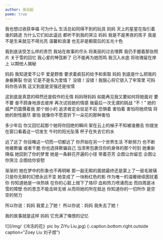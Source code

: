 ```yaml
---
author: 张云起
poem: true
---
```


我也想过收获幸福
可为什么 生活总如同得不到的玩具
妈妈 天上的星星在指引着谁的路途
为什么它们如此遥远 都听不到我的哭泣
妈妈 我是不是黑夜的孩子
我是不是生来就见不得光亮
温馨和浪漫 也无非是橱窗后的五光十色

我到底该受怎么样的责罚
我站在故事的尽头 将美丽的过去埋葬
我仍手握着那张照片 关于雪的回忆
我心爱的琴弦断了 已不能再为她而鸣
我沉入水底 将玫瑰留在岸上 以期他人揭秘

妈妈 我知道爱不公平
爱是野兽 要求着疯狂的给予和索取
妈妈 到底是什么把我的身躯撕裂
你说 它是不是名为爱情？
没错！没错！我狠心将它锁入了牢笼里
可妈妈你告诉我 这又到底是坚强还是怯懦

这到底是真意的释然还是假作的无情
妈妈呀妈妈 如能再见我又要如何将她面对
要不要 奋不顾身地游去彼岸
再次试验她的情感 做最后一次无谓的挑战
“不！” 她的威严仍震慑着我 那个弱小的
追求者定会驻足不前 恐惧着 害怕着
害怕将她烦恼 将她的耐性磨尽 害怕
就像你不愿意折下一朵花的那种害怕

多少年后 你又回忆起那个她将你回绝的瞬间
架在云上的梯子不知被谁撤去
你就坐在窗口看着这一切发生
午时的阳光坠落 杯子在失去它的水

远了远了 你目睹这一切而一切都远了
你开始在另一个世界生活 不断努力
也不断地被欺骗 或者干脆 你也选择欺骗自己
当漆黑包裹住你的身体的那个时刻
她重新降临 她回到了你的梦里
她是一条鲜花开遍的小径 带着芬芳
企图让你留恋 企图让你哭泣 企图给你安慰

渐渐的 她在梦中的形象也不再明晰
那一副无暇的面貌最终还是蒙上了一层毛玻璃
只是你无聊的幻想永远不变 她变成了
一块粉红色的影 作为唯一的温暖继续困扰着你
你知道她是一块热铁 在你的心脏上按下了烙印
血和热力喷涌而出 而四周是冰雪的障壁
你的思念不能击碎无垠 从而将她的所在抵达
你知道你的一切所作 是空空的努力

所以你说：妈妈 我爱上了她！
所以你说：妈妈 我失去了她！

我的故事就是这样 妈妈 它充满了悔恨的记忆

![](/img/《冷冻的花》pic by ZiYu Liu.jpg)
{:.caption.bottom.right.outside caption="Zoey Liu 刘子煜"}
